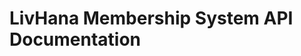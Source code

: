 <!-- Optimized: 2025-10-06 -->
<!-- RPM: 1.6.2.1.1.6.2.1_MEMBERSHIP_20251006 -->
<!-- Session: E2E RPM DNA Application -->
<!-- AOM: RND (Reggie & Dro) -->
<!-- COI: TECHNOLOGY -->
<!-- RPM: HIGH -->
<!-- ACTION: BUILD -->

# LivHana Membership System API Documentation
